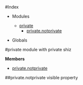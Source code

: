 #Index

* Modules
  * [private](#module_private)
    * [private.notprivate](#module_private.notprivate)

* Globals

<a name="module_private"></a>
#private
module with private shiz

**Members**

* [private.notprivate](#module_private.notprivate)

<a name="module_private.notprivate"></a>
##private.notprivate
visible property

